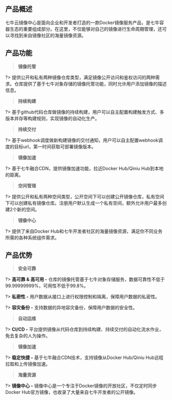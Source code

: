 ## 产品概述
七牛云镜像中心是面向企业和开发者打造的一款Docker镜像服务产品，是七牛容器生态的重要组成部分。在这里，不仅能够对自己的镜像进行生命周期管理，还可以寻找到来自镜像社区的海量镜像资源。

## 产品功能
> **镜像托管**

?> 提供公开和私有两种镜像仓库类型，满足镜像公开访问和鉴权访问的两种需求。仓库提供了基于七牛对象存储的镜像托管功能，同时允许用户添加镜像的描述信息。

> **持续构建**

?> 基于github代码仓库做镜像的持续构建，用户可以自主配置构建触发方式、多版本并存等构建规则，实现镜像的自动化生产。

> **持续交付**

?> 基于webhook调度做新构建镜像的交付通知，用户可以自主配置webhook调度的目标url，第一时间获取可部署镜像版本。

> **镜像加速**

?> 基于七牛融合CDN，提供镜像加速功能，拉近Docker Hub/Qiniu Hub到本地的距离。

> **空间管理**

?> 提供公开和私有两种空间类型，公开空间下可以创建公开镜像仓库，私有空间下可以创建私有镜像仓库。注册用户默认生成一个私有空间，额外允许用户最多创建2个新的空间。

> **镜像中心**

?> 提供了来自Docker Hub和七牛开发者社区的海量镜像资源，满足你不同业务所需的各种系统组件需求。

## 产品优势
> **安全可靠**

?> **高可靠 & 高可用 -** 仓库的镜像托管基于七牛对象存储服务，数据可靠性不低于99.99999999%，可用性不低于99.8%。

?> **私密性 -** 用户数据从接口上进行权限控制和隔离，保障用户数据的私密性。

?> **容灾备份 -** 支持数据的异地容灾备份，保障用户数据的安全性。

> **自动运维**

?> **CI/CD -** 平台提供镜像从代码仓库到持续构建、持续交付的自动化流水作业，免去复杂的人为操作。

> **镜像加速**

?> **稳定快捷 -** 基于七牛融合CDN技术，支持镜像从Docker Hub/Qiniu Hub远程拉取和上传镜像加速。

> **海量资源**

?> **镜像中心 -** 镜像中心是一个专注于Docker镜像的开放社区，不仅定时同步Docker Hub官方镜像，也收录了大量来自七牛开发者的公开镜像。